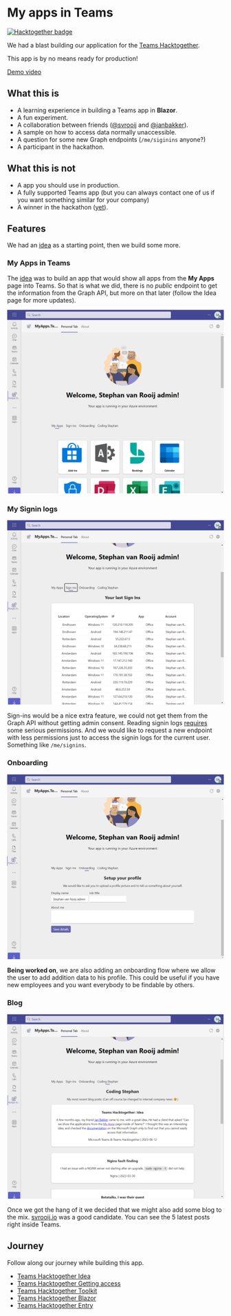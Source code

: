 # My apps in Teams

[![Hacktogether badge](https://img.shields.io/badge/HackTogether-Entry-6264A7?style=for-the-badge&logoColor=white&logo=MicrosoftTeams)](https://github.com/microsoft/hack-together-teams)

We had a blast building our application for the [Teams Hacktogether](https://github.com/microsoft/hack-together-teams).

This app is by no means ready for production!

[Demo video](https://youtu.be/_v2VvvZYUkw)

## What this is

- A learning experience in building a Teams app in **Blazor**.
- A fun experiment.
- A collaboration between friends ([@svrooij](https://github.com/svrooij) and [@janbakker](https://github.com/BakkerJan)).
- A sample on how to access data normally unaccessible.
- A question for some new Graph endpoints (`/me/siginins` anyone?)
- A participant in the hackathon.

## What this is not

- A app you should use in production.
- A fully supported Teams app (but you can always contact one of us if you want something similar for your company)
- A winner in the hackathon ([yet](https://github.com/microsoft/hack-together-teams/issues/66)).

## Features

We had an [idea](https://svrooij.io/2023/06/12/teams-hacktogether-idea/) as a starting point, then we build some more.

### My Apps in Teams

The [idea](https://svrooij.io/2023/06/12/teams-hacktogether-idea/) was to build an app that would show all apps from the **My Apps** page into Teams. So that is what we did, there is no *public* endpoint to get the information from the Graph API, but more on that later (follow the Idea page for more updates).

![My Apps screenshot](docs/my-apps.png)

### My Signin logs

![Siginins](docs/signins.png)

Sign-ins would be a nice extra feature, we could not get them from the Graph API without getting admin consent. Reading signin logs [requires](https://learn.microsoft.com/graph/api/signin-list?view=graph-rest-1.0&tabs=http#permissions) some serious permissions. And we would like to request a new endpoint with less permissions just to access the signin logs for the current user. Something like `/me/signins`.

### Onboarding

![Onboarding](docs/update-profile.png)

**Being worked on**, we are also adding an onboarding flow where we allow the user to add addition data to his profile. This could be useful if you have new employees and you want everybody to be findable by others.

### Blog

![Blog svrooij.io](docs/blog.png)

Once we got the hang of it we decided that we might also add some blog to the mix. [svrooij.io](https://svrooij.io) was a good candidate. You can see the 5 latest posts right inside Teams.

## Journey

Follow along our journey while building this app.

- [Teams Hacktogether Idea](https://svrooij.io/2023/06/12/teams-hacktogether-idea/)
- [Teams Hacktogether Getting access](https://svrooij.io/2023/06/12/teams-hacktogether-getting-access/)
- [Teams Hacktogether Toolkit](https://svrooij.io/2023/06/13/teams-hacktogether-toolkit/)
- [Teams Hacktogether Blazor](https://svrooij.io/2023/06/14/teams-hacktogether-blazor/)
- [Teams Hacktogether Entry](https://svrooij.io/2023/06/22/teams-hacktogether-entry/)
